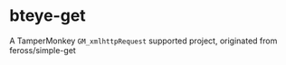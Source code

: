 # bteye-get

A TamperMonkey `GM_xmlhttpRequest` supported project, originated from feross/simple-get


